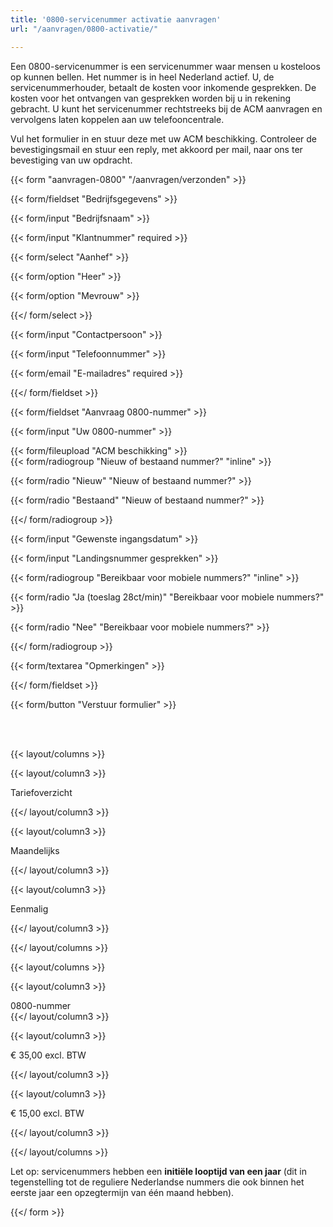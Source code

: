 ```yaml
---
title: '0800-servicenummer activatie aanvragen'
url: "/aanvragen/0800-activatie/"

---
```

Een 0800-servicenummer is een servicenummer waar mensen u kosteloos op kunnen bellen. Het nummer is in heel Nederland actief. U, de servicenummerhouder, betaalt de kosten voor inkomende gesprekken. De kosten voor het ontvangen van gesprekken worden bij u in rekening gebracht. U kunt het servicenummer rechtstreeks bij de ACM aanvragen en vervolgens laten koppelen aan uw telefooncentrale.

Vul het formulier in en stuur deze met uw ACM beschikking. Controleer de bevestigingsmail en stuur een reply, met akkoord per mail, naar ons ter bevestiging van uw opdracht.

{{< form "aanvragen-0800" "/aanvragen/verzonden" >}}

{{< form/fieldset "Bedrijfsgegevens" >}}

{{< form/input "Bedrijfsnaam" >}}

{{< form/input "Klantnummer" required >}}

{{< form/select "Aanhef" >}}

{{< form/option "Heer" >}}

{{< form/option "Mevrouw" >}}

{{</ form/select >}}

{{< form/input "Contactpersoon" >}}

{{< form/input "Telefoonnummer" >}}

{{< form/email "E-mailadres" required >}}

{{</ form/fieldset >}}

{{< form/fieldset "Aanvraag 0800-nummer" >}}

{{< form/input "Uw 0800-nummer" >}}

{{< form/fileupload "ACM beschikking" >}}  
 {{< form/radiogroup "Nieuw of bestaand nummer?" "inline" >}}

{{< form/radio "Nieuw" "Nieuw of bestaand nummer?" >}}

{{< form/radio "Bestaand" "Nieuw of bestaand nummer?" >}}

{{</ form/radiogroup >}}

{{< form/input "Gewenste ingangsdatum" >}}

{{< form/input "Landingsnummer gesprekken" >}}

{{< form/radiogroup "Bereikbaar voor mobiele nummers?" "inline" >}}

{{< form/radio "Ja (toeslag 28ct/min)" "Bereikbaar voor mobiele nummers?" >}}

{{< form/radio "Nee" "Bereikbaar voor mobiele nummers?" >}}

{{</ form/radiogroup >}}

{{< form/textarea "Opmerkingen" >}}

{{</ form/fieldset >}}

  
 {{< form/button "Verstuur formulier" >}}  
 

<br><br>

  
 {{< layout/columns >}}

{{< layout/column3 >}}

Tariefoverzicht

{{</ layout/column3 >}}

{{< layout/column3 >}}

Maandelijks

{{</ layout/column3 >}}

{{< layout/column3 >}}

Eenmalig

{{</ layout/column3 >}}

{{</ layout/columns >}}

{{< layout/columns >}}

{{< layout/column3 >}}

0800-nummer  
 {{</ layout/column3 >}}

{{< layout/column3 >}}

€ 35,00 excl. BTW

{{</ layout/column3 >}}

{{< layout/column3 >}}

€ 15,00 excl. BTW

{{</ layout/column3 >}}

{{</ layout/columns >}}

  
 Let op: servicenummers hebben een **initiële looptijd van een jaar** (dit in tegenstelling tot de reguliere Nederlandse nummers die ook binnen het eerste jaar een opzegtermijn van één maand hebben).  
 

{{</ form >}}